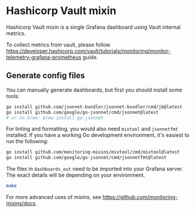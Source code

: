 # Hashicorp Vault mixin

Hashicorp Vault mixin is a single Grafana dashboard using Vault internal metrics.

To collect metrics from vault, please follow https://developer.hashicorp.com/vault/tutorials/monitoring/monitor-telemetry-grafana-prometheus guide.

## Generate config files

You can manually generate dashboards, but first you should install some tools:

```bash
go install github.com/jsonnet-bundler/jsonnet-bundler/cmd/jb@latest
go install github.com/google/go-jsonnet/cmd/jsonnet@latest
# or in brew: brew install go-jsonnet
```

For linting and formatting, you would also need `mixtool` and `jsonnetfmt` installed. If you
have a working Go development environment, it's easiest to run the following:

```bash
go install github.com/monitoring-mixins/mixtool/cmd/mixtool@latest
go install github.com/google/go-jsonnet/cmd/jsonnetfmt@latest
```

The files in `dashboards_out` need to be imported
into your Grafana server. The exact details will be depending on your environment.

```bash
make
```

For more advanced uses of mixins, see
https://github.com/monitoring-mixins/docs.
